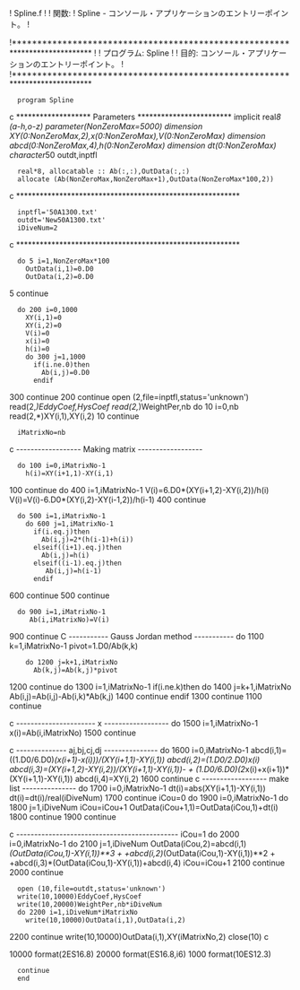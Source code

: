 !  Spline.f
!
!  関数:
!  Spline - コンソール・アプリケーションのエントリーポイント。
!

!****************************************************************************
!
!  プログラム: Spline
!
!  目的:  コンソール・アプリケーションのエントリーポイント。
!
!****************************************************************************

      program Spline
c  ******************* Parameters ************************
      implicit real*8 (a-h,o-z)
      parameter(NonZeroMax=5000)
      dimension XY(0:NonZeroMax,2),x(0:NonZeroMax),V(0:NonZeroMax)
      dimension abcd(0:NonZeroMax,4),h(0:NonZeroMax)
      dimension dt(0:NonZeroMax)
      character*50 outdt,inptfl
      
      real*8, allocatable :: Ab(:,:),OutData(:,:)
      allocate (Ab(NonZeroMax,NonZeroMax+1),OutData(NonZeroMax*100,2))
      
c *********************************************************      
      
      inptfl='50A1300.txt'
      outdt='New50A1300.txt'
      iDiveNum=2
      
c ********************************************************* 
      
      do 5 i=1,NonZeroMax*100
        OutData(i,1)=0.D0
        OutData(i,2)=0.D0
5     continue
      
      do 200 i=0,1000
        XY(i,1)=0
        XY(i,2)=0
        V(i)=0
        x(i)=0
        h(i)=0
        do 300 j=1,1000
          if(i.ne.0)then
            Ab(i,j)=0.D0
          endif
300     continue
200   continue
      open (2,file=inptfl,status='unknown')
        read(2,*)EddyCoef,HysCoef
        read(2,*)WeightPer,nb
        do 10 i=0,nb
          read(2,*)XY(i,1),XY(i,2)
10      continue
     
      iMatrixNo=nb
c ------------------ Making matrix ------------------
      
      do 100 i=0,iMatrixNo-1
        h(i)=XY(i+1,1)-XY(i,1)
100   continue
      do 400 i=1,iMatrixNo-1
        V(i)=6.D0*(XY(i+1,2)-XY(i,2))/h(i)
        V(i)=V(i)-6.D0*(XY(i,2)-XY(i-1,2))/h(i-1)
400   continue
      
      do 500 i=1,iMatrixNo-1
        do 600 j=1,iMatrixNo-1
          if(i.eq.j)then
            Ab(i,j)=2*(h(i-1)+h(i))
          elseif((i+1).eq.j)then
            Ab(i,j)=h(i)
          elseif((i-1).eq.j)then
             Ab(i,j)=h(i-1)
          endif
600     continue
500   continue
      
      do 900 i=1,iMatrixNo-1
         Ab(i,iMatrixNo)=V(i)
900   continue
C ----------- Gauss Jordan method -----------
      do 1100 k=1,iMatrixNo-1
        pivot=1.D0/Ab(k,k)
        
        do 1200 j=k+1,iMatrixNo
          Ab(k,j)=Ab(k,j)*pivot
1200    continue
        do 1300 i=1,iMatrixNo-1
          if(i.ne.k)then
            do 1400 j=k+1,iMatrixNo
              Ab(i,j)=Ab(i,j)-Ab(i,k)*Ab(k,j)
1400        continue
          endif
1300    continue
1100  continue
          
c ---------------------- x ------------------
      do 1500 i=1,iMatrixNo-1
         x(i)=Ab(i,iMatrixNo)
1500  continue
      
c  -------------- aj,bj,cj,dj ---------------
      do 1600 i=0,iMatrixNo-1
        abcd(i,1)=((1.D0/6.D0)*(x(i+1)-x(i)))/(XY(i+1,1)-XY(i,1))
        abcd(i,2)=(1.D0/2.D0)*x(i)
        abcd(i,3)=(XY(i+1,2)-XY(i,2))/(XY(i+1,1)-XY(i,1))-
     +    (1.D0/6.D0)*(2*x(i)+x(i+1))*(XY(i+1,1)-XY(i,1))
        abcd(i,4)=XY(i,2)
1600  continue
c ------------------ make list ---------------
      do 1700 i=0,iMatrixNo-1
        dt(i)=abs(XY(i+1,1)-XY(i,1))
        dt(i)=dt(i)/real(iDiveNum)
1700  continue
      iCou=0
      do 1900 i=0,iMatrixNo-1
        do 1800 j=1,iDiveNum
          iCou=iCou+1
          OutData(iCou+1,1)=OutData(iCou,1)+dt(i)
1800    continue
1900  continue     
      
c ---------------------------------------------
      iCou=1
      do 2000 i=0,iMatrixNo-1
        do 2100 j=1,iDiveNum
          OutData(iCou,2)=abcd(i,1)*(OutData(iCou,1)-XY(i,1))**3
     +    +abcd(i,2)*(OutData(iCou,1)-XY(i,1))**2
     +    +abcd(i,3)*(OutData(iCou,1)-XY(i,1))+abcd(i,4)
          iCou=iCou+1
2100    continue
2000  continue
      
      open (10,file=outdt,status='unknown')
      write(10,10000)EddyCoef,HysCoef
      write(10,20000)WeightPer,nb*iDiveNum
      do 2200 i=1,iDiveNum*iMatrixNo
        write(10,10000)OutData(i,1),OutData(i,2)
2200  continue
        write(10,10000)OutData(i,1),XY(iMatrixNo,2)
      close(10)
c 
      
10000 format(2ES16.8)
20000 format(ES16.8,i6)
1000  format(10ES12.3)
      
      
      continue
      end

